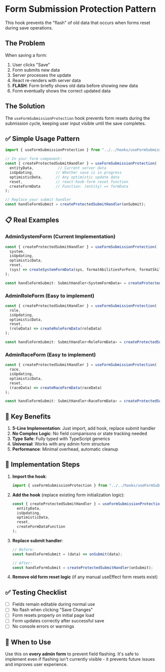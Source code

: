 # Form Submission Protection Pattern

This hook prevents the "flash" of old data that occurs when forms reset during save operations.

## The Problem

When saving a form:
1. User clicks "Save" 
2. Form submits new data
3. Server processes the update
4. React re-renders with server data
5. **FLASH**: Form briefly shows old data before showing new data
6. Form eventually shows the correct updated data

## The Solution

The `useFormSubmissionProtection` hook prevents form resets during the submission cycle, keeping user input visible until the save completes.

## ✅ Simple Usage Pattern

```typescript
import { useFormSubmissionProtection } from "../../hooks/useFormSubmissionProtection";

// In your form component:
const { createProtectedSubmitHandler } = useFormSubmissionProtection(
  entityData,           // Current server data
  isUpdating,          // Whether save is in progress  
  optimisticData,      // Any optimistic update data
  reset,               // react-hook-form reset function
  createFormData       // Function: (entity) => formData
);

// Replace your submit handler
const handleFormSubmit = createProtectedSubmitHandler(onSubmit);
```

## 📋 Real Examples

### AdminSystemForm (Current Implementation)
```typescript
const { createProtectedSubmitHandler } = useFormSubmissionProtection(
  system,
  isUpdating,
  optimisticData,
  reset,
  (sys) => createSystemFormData(sys, formatAbilitiesForForm, formatSkillsForForm)
);

const handleFormSubmit: SubmitHandler<SystemFormData> = createProtectedSubmitHandler(onSubmit);
```

### AdminRoleForm (Easy to implement)
```typescript
const { createProtectedSubmitHandler } = useFormSubmissionProtection(
  role,
  isUpdating,
  optimisticData,
  reset,
  (roleData) => createRoleFormData(roleData)
);

const handleFormSubmit: SubmitHandler<RoleFormData> = createProtectedSubmitHandler(onSubmit);
```

### AdminRaceForm (Easy to implement)
```typescript
const { createProtectedSubmitHandler } = useFormSubmissionProtection(
  race,
  isUpdating,
  optimisticData,
  reset,
  (raceData) => createRaceFormData(raceData)
);

const handleFormSubmit: SubmitHandler<RaceFormData> = createProtectedSubmitHandler(onSubmit);
```

## 🎯 Key Benefits

1. **5-Line Implementation**: Just import, add hook, replace submit handler
2. **No Complex Logic**: No field comparisons or state tracking needed
3. **Type Safe**: Fully typed with TypeScript generics
4. **Universal**: Works with any admin form structure
5. **Performance**: Minimal overhead, automatic cleanup

## 🚀 Implementation Steps

1. **Import the hook**:
   ```typescript
   import { useFormSubmissionProtection } from "../../hooks/useFormSubmissionProtection";
   ```

2. **Add the hook** (replace existing form initialization logic):
   ```typescript
   const { createProtectedSubmitHandler } = useFormSubmissionProtection(
     entityData,
     isUpdating,
     optimisticData,
     reset,
     createFormDataFunction
   );
   ```

3. **Replace submit handler**:
   ```typescript
   // Before:
   const handleFormSubmit = (data) => onSubmit(data);
   
   // After:
   const handleFormSubmit = createProtectedSubmitHandler(onSubmit);
   ```

4. **Remove old form reset logic** (if any manual useEffect form resets exist)

## ✅ Testing Checklist

- [ ] Fields remain editable during normal use
- [ ] No flash when clicking "Save Changes"  
- [ ] Form resets properly on initial page load
- [ ] Form updates correctly after successful save
- [ ] No console errors or warnings

## 🎯 When to Use

Use this on **every admin form** to prevent field flashing. It's safe to implement even if flashing isn't currently visible - it prevents future issues and improves user experience.